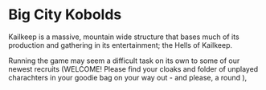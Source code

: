 # Big City Kobolds
Kailkeep is a massive, mountain wide structure that bases much of its production and gathering in its entertainment; the Hells of Kailkeep.

Running the game may seem a difficult task on its own to some of our newest recruits (WELCOME! Please find your cloaks and folder of unplayed charachters in your goodie bag on your way out - and please, a round ), 